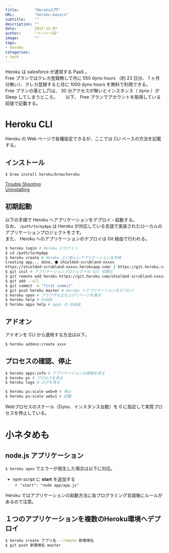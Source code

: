 ```yaml
---
title:       "Heroku入門"
URL:         "heroku-basics"
subtitle:    ""
description: ""
date:        2017-12-07
author:      "ぺーぺーSE"
image:       ""
tags:
- heroku
categories:
- tech
---
```


Heroku は salesforce が運営する PaaS 。  
Free プランではクレカ登録無しで月に 550 dyno hours （約 23 日分、 1 ヶ月分無い）、クレカ登録すると月に 1000 dyno hours を無料で利用できる。  
Free プランの落とし穴は、 30 分アクセスが無いとインスタンス（ dyno ）が Sleep してしまうところ。　　
以下、 Free プランでアカウントを取得している前提で記載する。

<!--more-->

# Heroku CLI

Heroku の Web ページで各種設定できるが、ここでは CLI ベースの方法を記載する。

## インストール

```sh
$ brew install heroku/brew/heroku
```

[Trouble Shooting](https://devcenter.heroku.com/articles/heroku-cli#troubleshooting)  
[Uninstalling](https://devcenter.heroku.com/articles/heroku-cli#uninstalling-the-heroku-cli)

## 初期起動

以下の手順で Heroku へアプリケーションをデプロイ・起動する。  
なお、 `/path/to/myApp` は Heroku が対応している言語で実装されたローカルのアプリケーションプロジェクトをさす。  
また、 Heroku へのアプリケーションのデプロイは Git 経由で行われる。

```sh
$ heroku login # Heroku にログイン
$ cd /path/to/myApp
$ heroku create # Heroku 上に新しいアプリケーションを作成
Creating app... done, ⬢ shielded-scrubland-xxxxx
https://shielded-scrubland-xxxxx.herokuapp.com/ | https://git.heroku.com/shielded-scrubland-xxxxx.git
$ git init # アプリケーションプロジェクトの Git 初期化
$ git remote add heroku https://git.heroku.com/shielded-scrubland-xxxxx.git
$ git add --all
$ git commit -m "first commit"
$ git push heroku master # Heroku へアプリケーションをデプロイ
$ heroku open # ブラウザを立ち上げてページを表示
$ heroku help # USAGE
$ heroku apps help # apps の USAGE
```

## アドオン

アドオンを CLI から適用する方法は以下。

```sh
$ heroku addons:create xxxx
```

## プロセスの確認、停止

```sh
$ heroku apps:info # アプリケーションの情報を見る
$ heroku ps # プロセスを見る
$ heroku logs # ログを見る
```

```sh
$ heroku ps:scale web=0 # 停止
$ heroku ps:scale web=1 # 起動
```

Webプロセスのスケール（Dyno、インスタンス台数）を 0 に指定して実質プロセスを停止している。

# 小ネタめも

## node.js アプリケーション

`$ heroku open` でエラーが発生した場合は以下に対応。

- npm script に **start** を追加する
    - `"start": "node app/app.js"`

Heroku ではアプリケーションの起動方法に各プログラミング言語毎にルールがあるので注意。

## １つのアプリケーションを複数のHeroku環境へデプロイ

```sh
$ heroku create アプリ名 --remote 新環境名
$ git push 新環境名 master
```